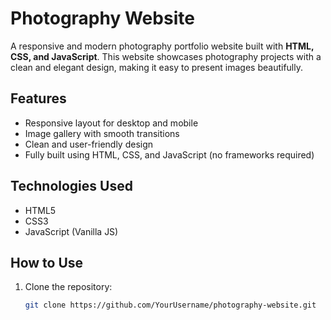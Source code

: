 # Photography Website

A responsive and modern photography portfolio website built with **HTML, CSS, and JavaScript**. This website showcases photography projects with a clean and elegant design, making it easy to present images beautifully.

## Features
- Responsive layout for desktop and mobile
- Image gallery with smooth transitions
- Clean and user-friendly design
- Fully built using HTML, CSS, and JavaScript (no frameworks required)

## Technologies Used
- HTML5
- CSS3
- JavaScript (Vanilla JS)

## How to Use
1. Clone the repository:
   ```bash
   git clone https://github.com/YourUsername/photography-website.git

